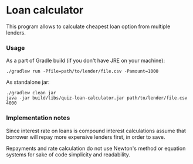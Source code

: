 # Loan calculator
This program allows to calculate cheapest loan option from multiple
lenders.

### Usage
As a part of Gradle build (if you don't have JRE on your machine):

```
./gradlew run -Pfile=path/to/lender/file.csv -Pamount=1000
```

As standalone jar:

```
./gradlew clean jar
java -jar build/libs/quiz-loan-calculator.jar path/to/lender/file.csv 4000
```

### Implementation notes
Since interest rate on loans is compound interest calculations
assume that borrower will repay more expensive lenders first, in
order to save.

Repayments and rate calculation do not use Newton's method or
equation systems for sake of code simplicity and readability.
